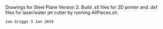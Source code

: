 Drawings for Steel Plane Version 2.
Build .stl files for 3D printer and .dxf files for laser/water jet cutter
by running AllPieces.sh.

	Ian Griggs 3 Jan 2019
